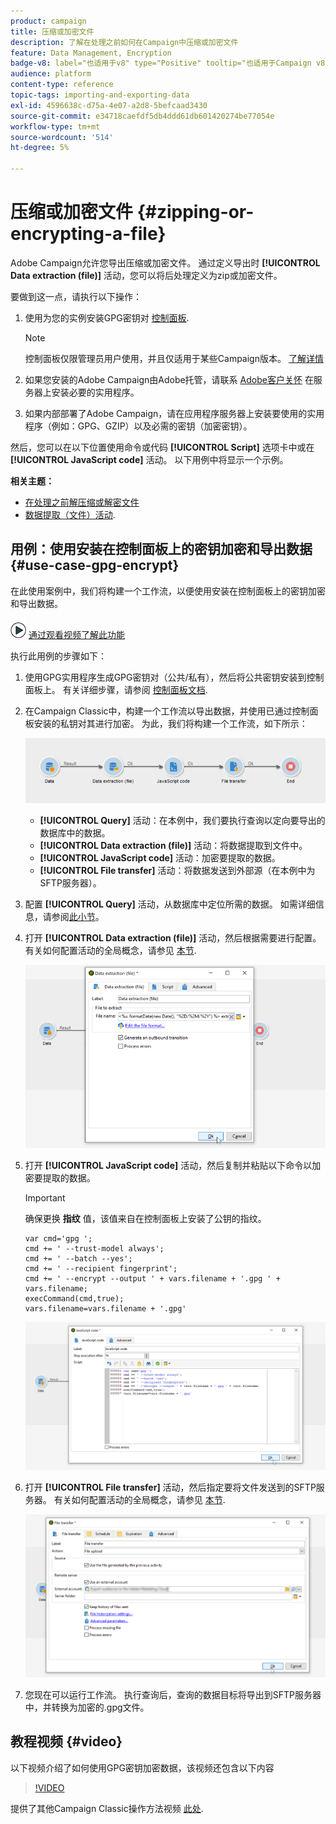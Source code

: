 ```yaml
---
product: campaign
title: 压缩或加密文件
description: 了解在处理之前如何在Campaign中压缩或加密文件
feature: Data Management, Encryption
badge-v8: label="也适用于v8" type="Positive" tooltip="也适用于Campaign v8"
audience: platform
content-type: reference
topic-tags: importing-and-exporting-data
exl-id: 4596638c-d75a-4e07-a2d8-5befcaad3430
source-git-commit: e34718caefdf5db4ddd61db601420274be77054e
workflow-type: tm+mt
source-wordcount: '514'
ht-degree: 5%

---
```


# 压缩或加密文件 {#zipping-or-encrypting-a-file}

Adobe Campaign允许您导出压缩或加密文件。 通过定义导出时 **[!UICONTROL Data extraction (file)]** 活动，您可以将后处理定义为zip或加密文件。

要做到这一点，请执行以下操作：

1. 使用为您的实例安装GPG密钥对 [控制面板](https://experienceleague.adobe.com/docs/control-panel/using/instances-settings/gpg-keys-management.html#encrypting-data).

   >[!NOTE]
   >
   >控制面板仅限管理员用户使用，并且仅适用于某些Campaign版本。 [了解详情](https://experienceleague.adobe.com/docs/control-panel/using/discover-control-panel/key-features.html?lang=zh-Hans)
   >

1. 如果您安装的Adobe Campaign由Adobe托管，请联系 [Adobe客户关怀](https://helpx.adobe.com/cn/enterprise/admin-guide.html/enterprise/using/support-for-experience-cloud.ug.html) 在服务器上安装必要的实用程序。
1. 如果内部部署了Adobe Campaign，请在应用程序服务器上安装要使用的实用程序（例如：GPG、GZIP）以及必需的密钥（加密密钥）。

然后，您可以在以下位置使用命令或代码 **[!UICONTROL Script]** 选项卡中或在 **[!UICONTROL JavaScript code]** 活动。 以下用例中将显示一个示例。

**相关主题：**

* [在处理之前解压缩或解密文件](../../platform/using/unzip-decrypt.md)
* [数据提取（文件）活动](../../workflow/using/extraction-file.md).

## 用例：使用安装在控制面板上的密钥加密和导出数据 {#use-case-gpg-encrypt}

在此使用案例中，我们将构建一个工作流，以便使用安装在控制面板上的密钥加密和导出数据。

![](assets/do-not-localize/how-to-video.png) [通过观看视频了解此功能](#video)

执行此用例的步骤如下：

1. 使用GPG实用程序生成GPG密钥对（公共/私有），然后将公共密钥安装到控制面板上。 有关详细步骤，请参阅 [控制面板文档](https://experienceleague.adobe.com/docs/control-panel/using/instances-settings/gpg-keys-management.html#encrypting-data).

1. 在Campaign Classic中，构建一个工作流以导出数据，并使用已通过控制面板安装的私钥对其进行加密。 为此，我们将构建一个工作流，如下所示：

   ![](assets/gpg-workflow-encrypt.png)

   * **[!UICONTROL Query]** 活动：在本例中，我们要执行查询以定向要导出的数据库中的数据。
   * **[!UICONTROL Data extraction (file)]** 活动：将数据提取到文件中。
   * **[!UICONTROL JavaScript code]** 活动：加密要提取的数据。
   * **[!UICONTROL File transfer]** 活动：将数据发送到外部源（在本例中为SFTP服务器）。

1. 配置 **[!UICONTROL Query]** 活动，从数据库中定位所需的数据。 如需详细信息，请参阅[此小节](../../workflow/using/query.md)。

1. 打开 **[!UICONTROL Data extraction (file)]** 活动，然后根据需要进行配置。 有关如何配置活动的全局概念，请参见 [本节](../../workflow/using/extraction-file.md).

   ![](assets/gpg-data-extraction.png)

1. 打开 **[!UICONTROL JavaScript code]** 活动，然后复制并粘贴以下命令以加密要提取的数据。

   >[!IMPORTANT]
   >
   >确保更换 **指纹** 值，该值来自在控制面板上安装了公钥的指纹。

   ```
   var cmd='gpg ';
   cmd += ' --trust-model always';
   cmd += ' --batch --yes';
   cmd += ' --recipient fingerprint';
   cmd += ' --encrypt --output ' + vars.filename + '.gpg ' + vars.filename;
   execCommand(cmd,true);
   vars.filename=vars.filename + '.gpg'
   ```

   ![](assets/gpg-script.png)

1. 打开 **[!UICONTROL File transfer]** 活动，然后指定要将文件发送到的SFTP服务器。 有关如何配置活动的全局概念，请参见 [本节](../../workflow/using/file-transfer.md).

   ![](assets/gpg-file-transfer.png)

1. 您现在可以运行工作流。 执行查询后，查询的数据目标将导出到SFTP服务器中，并转换为加密的.gpg文件。

## 教程视频 {#video}

以下视频介绍了如何使用GPG密钥加密数据，该视频还包含以下内容

>[!VIDEO](https://video.tv.adobe.com/v/36399?quality=12)

提供了其他Campaign Classic操作方法视频 [此处](https://experienceleague.adobe.com/docs/campaign-classic-learn/tutorials/overview.html?lang=zh-Hans).

